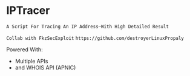 # IPTracer
```A Script For Tracing An IP Address—With High Detailed Result```

```Collab with FkzSecExploit```
```https://github.com/destroyerLinuxPropaly```

Powered With:
- Multiple APIs
- and WHOIS API (APNIC)
